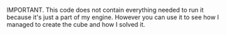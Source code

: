 IMPORTANT. This code does not contain everything needed to run it because it's just a part of my engine. However you can use it to see how I managed to create the cube and how I solved it.